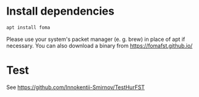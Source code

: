# Install dependencies
```bash
apt install foma
```
Please use your system's packet manager (e. g. brew) in place of apt if necessary.
You can also download a binary from https://fomafst.github.io/
# Test
See https://github.com/Innokentii-Smirnov/TestHurFST
